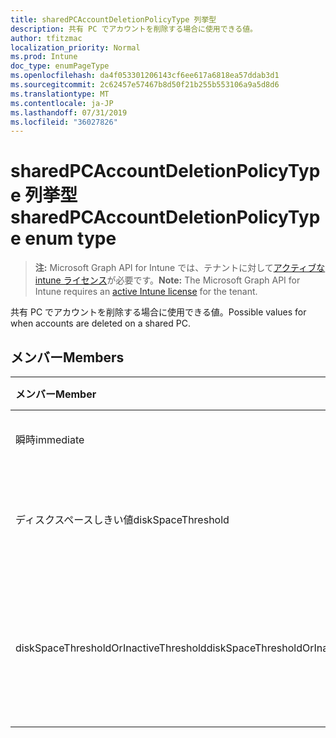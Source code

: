 ```yaml
---
title: sharedPCAccountDeletionPolicyType 列挙型
description: 共有 PC でアカウントを削除する場合に使用できる値。
author: tfitzmac
localization_priority: Normal
ms.prod: Intune
doc_type: enumPageType
ms.openlocfilehash: da4f053301206143cf6ee617a6818ea57ddab3d1
ms.sourcegitcommit: 2c62457e57467b8d50f21b255b553106a9a5d8d6
ms.translationtype: MT
ms.contentlocale: ja-JP
ms.lasthandoff: 07/31/2019
ms.locfileid: "36027826"
---
```

# <a name="sharedpcaccountdeletionpolicytype-enum-type"></a><span data-ttu-id="97bd8-103">sharedPCAccountDeletionPolicyType 列挙型</span><span class="sxs-lookup"><span data-stu-id="97bd8-103">sharedPCAccountDeletionPolicyType enum type</span></span>

> <span data-ttu-id="97bd8-104">**注:** Microsoft Graph API for Intune では、テナントに対して[アクティブな intune ライセンス](https://go.microsoft.com/fwlink/?linkid=839381)が必要です。</span><span class="sxs-lookup"><span data-stu-id="97bd8-104">**Note:** The Microsoft Graph API for Intune requires an [active Intune license](https://go.microsoft.com/fwlink/?linkid=839381) for the tenant.</span></span>

<span data-ttu-id="97bd8-105">共有 PC でアカウントを削除する場合に使用できる値。</span><span class="sxs-lookup"><span data-stu-id="97bd8-105">Possible values for when accounts are deleted on a shared PC.</span></span>

## <a name="members"></a><span data-ttu-id="97bd8-106">メンバー</span><span class="sxs-lookup"><span data-stu-id="97bd8-106">Members</span></span>
|<span data-ttu-id="97bd8-107">メンバー</span><span class="sxs-lookup"><span data-stu-id="97bd8-107">Member</span></span>|<span data-ttu-id="97bd8-108">値</span><span class="sxs-lookup"><span data-stu-id="97bd8-108">Value</span></span>|<span data-ttu-id="97bd8-109">説明</span><span class="sxs-lookup"><span data-stu-id="97bd8-109">Description</span></span>|
|:---|:---|:---|
|<span data-ttu-id="97bd8-110">瞬時</span><span class="sxs-lookup"><span data-stu-id="97bd8-110">immediate</span></span>|<span data-ttu-id="97bd8-111">.0</span><span class="sxs-lookup"><span data-stu-id="97bd8-111">0</span></span>|<span data-ttu-id="97bd8-112">すぐに削除します。</span><span class="sxs-lookup"><span data-stu-id="97bd8-112">Delete immediately.</span></span>|
|<span data-ttu-id="97bd8-113">ディスクスペースしきい値</span><span class="sxs-lookup"><span data-stu-id="97bd8-113">diskSpaceThreshold</span></span>|<span data-ttu-id="97bd8-114">1-d</span><span class="sxs-lookup"><span data-stu-id="97bd8-114">1</span></span>|<span data-ttu-id="97bd8-115">ディスク容量のしきい値で削除します。</span><span class="sxs-lookup"><span data-stu-id="97bd8-115">Delete at disk space threshold.</span></span>|
|<span data-ttu-id="97bd8-116">diskSpaceThresholdOrInactiveThreshold</span><span class="sxs-lookup"><span data-stu-id="97bd8-116">diskSpaceThresholdOrInactiveThreshold</span></span>|<span data-ttu-id="97bd8-117">pbm-2</span><span class="sxs-lookup"><span data-stu-id="97bd8-117">2</span></span>|<span data-ttu-id="97bd8-118">ディスク容量のしきい値または非アクティブなしきい値での削除。</span><span class="sxs-lookup"><span data-stu-id="97bd8-118">Delete at disk space threshold or inactive threshold.</span></span>|



